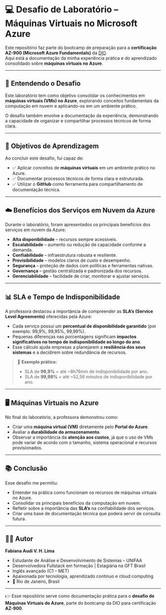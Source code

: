 # 💻 Desafio de Laboratório – Máquinas Virtuais no Microsoft Azure

Este repositório faz parte do bootcamp de preparação para a **certificação AZ-900 (Microsoft Azure Fundamentals)** da [DIO](https://dio.me).  
Aqui está a documentação da minha experiência prática e do aprendizado consolidado sobre **máquinas virtuais no Azure**.

---

## 📖 Entendendo o Desafio

Este laboratório tem como objetivo consolidar os conhecimentos em **máquinas virtuais (VMs) no Azure**, explorando conceitos fundamentais da computação em nuvem e aplicando-os em um ambiente prático.  

O desafio também envolve a documentação da experiência, demonstrando a capacidade de organizar e compartilhar processos técnicos de forma clara.

---

## 🎯 Objetivos de Aprendizagem

Ao concluir este desafio, fui capaz de:  

- ✅ Aplicar conceitos de **máquinas virtuais** em um ambiente prático no Azure.  
- ✅ Documentar processos técnicos de forma clara e estruturada.  
- ✅ Utilizar o **GitHub** como ferramenta para compartilhamento de documentação técnica.  

---

## ☁️ Benefícios dos Serviços em Nuvem da Azure

Durante o laboratório, foram apresentados os principais benefícios dos serviços em nuvem da Azure:

- **Alta disponibilidade** – recursos sempre acessíveis.  
- **Escalabilidade** – aumento ou redução de capacidade conforme a demanda.  
- **Confiabilidade** – infraestrutura robusta e resiliente.  
- **Previsibilidade** – modelos claros de custo e desempenho.  
- **Segurança** – proteção de dados com políticas e ferramentas nativas.  
- **Governança** – gestão centralizada e padronizada dos recursos.  
- **Gerenciabilidade** – facilidade de criar, monitorar e ajustar serviços.  

---

## 📊 SLA e Tempo de Indisponibilidade

A professora destacou a importância de compreender as **SLA’s (Service Level Agreements)** oferecidas pela Azure:  

- Cada serviço possui um **percentual de disponibilidade garantido** (por exemplo: 99,9%, 99,95%, 99,99%).  
- Pequenas diferenças nas porcentagens significam **impactos significativos no tempo de indisponibilidade ao longo do ano**.  
- Esse cálculo ajuda empresas a planejarem a **resiliência dos seus sistemas** e a decidirem sobre redundância de recursos.  

> 📌 **Exemplo prático:**  
> - SLA de **99,9%** = até ~8h76min de indisponibilidade por ano.  
> - SLA de **99,99%** = até ~52,56 minutos de indisponibilidade por ano.  

---

## 🖥️ Máquinas Virtuais no Azure

No final do laboratório, a professora demonstrou como:  

- Criar uma **máquina virtual (VM)** diretamente pelo **Portal do Azure**.  
- Avaliar a **durabilidade do armazenamento**.  
- Observar a importância da **atenção aos custos**, já que o uso de VMs pode variar de acordo com o tamanho, sistema operacional e recursos provisionados.  

---

## 📚 Conclusão

Esse desafio me permitiu:  

- Entender na prática como funcionam os recursos de máquinas virtuais no Azure.  
- Consolidar os principais benefícios da computação em nuvem.  
- Refletir sobre a importância das **SLA’s** na confiabilidade dos serviços.  
- Criar uma base de documentação técnica que poderá servir de consulta futura.  

---

## 👩‍💻 Autor

**Fabiana Audi V. H. Lima**  
- Estudante de Análise e Desenvolvimento de Sistemas – UNIFAA  
- Desenvolvedora Fullstack em formação | Estagiária na GFT Brasil  
- Inglês avançado (C1 – MET)  
- Apaixonada por tecnologia, aprendizado contínuo e cloud computing  
- 📍 Rio de Janeiro, Brasil  

---

👉 Esse repositório serve como documentação prática para o **desafio de Máquinas Virtuais do Azure**, parte do bootcamp da DIO para certificação **AZ-900**.
